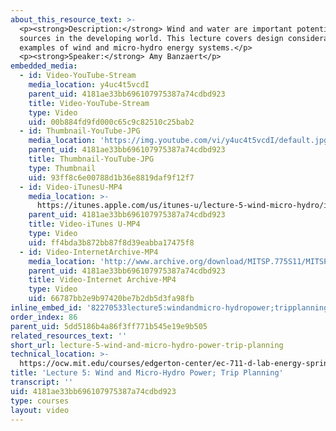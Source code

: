 ```yaml
---
about_this_resource_text: >-
  <p><strong>Description:</strong> Wind and water are important potential energy
  sources in the developing world. This lecture covers design considerations and
  examples of wind and micro-hydro energy systems.</p>
  <p><strong>Speaker:</strong> Amy Banzaert</p>
embedded_media:
  - id: Video-YouTube-Stream
    media_location: y4uc4t5vcdI
    parent_uid: 4181ae33bb696107975387a74cdbd923
    title: Video-YouTube-Stream
    type: Video
    uid: 00b884fd9fd000c65c9c82510c25bab2
  - id: Thumbnail-YouTube-JPG
    media_location: 'https://img.youtube.com/vi/y4uc4t5vcdI/default.jpg'
    parent_uid: 4181ae33bb696107975387a74cdbd923
    title: Thumbnail-YouTube-JPG
    type: Thumbnail
    uid: 93ff8c6e00788d1b36e8819daf9f12f7
  - id: Video-iTunesU-MP4
    media_location: >-
      https://itunes.apple.com/us/itunes-u/lecture-5-wind-micro-hydro/id591211144?i=127630215
    parent_uid: 4181ae33bb696107975387a74cdbd923
    title: Video-iTunes U-MP4
    type: Video
    uid: ff4bda3b872bb87f8d39eabba17475f8
  - id: Video-InternetArchive-MP4
    media_location: 'http://www.archive.org/download/MITSP.775S11/MITSP_775S11lec05_300k.mp4'
    parent_uid: 4181ae33bb696107975387a74cdbd923
    title: Video-Internet Archive-MP4
    type: Video
    uid: 66787bb2e9b97420be7b2db5d3fa98fb
inline_embed_id: '82270533lecture5:windandmicro-hydropower;tripplanning20742702'
order_index: 86
parent_uid: 5dd5186b4a86f3ff771b545e19e9b505
related_resources_text: ''
short_url: lecture-5-wind-and-micro-hydro-power-trip-planning
technical_location: >-
  https://ocw.mit.edu/courses/edgerton-center/ec-711-d-lab-energy-spring-2011/wind-micro-hydro/lecture-5-wind-and-micro-hydro-power-trip-planning
title: 'Lecture 5: Wind and Micro-Hydro Power; Trip Planning'
transcript: ''
uid: 4181ae33bb696107975387a74cdbd923
type: courses
layout: video
---
```

